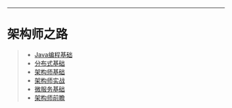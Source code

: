 ------
# 架构师之路

> * [Java编程基础](https://github.com/czbxyls/architecture-learn/blob/master/java/Java%E7%BC%96%E7%A8%8B%E5%9F%BA%E7%A1%80.md)
> * [分布式基础](https://github.com/czbxyls/architecture-learn/blob/master/distribute/%E5%88%86%E5%B8%83%E5%BC%8F%E5%9F%BA%E7%A1%80.md)
> * [架构师基础](https://github.com/czbxyls/architecture-learn/blob/master/base/%E6%9E%B6%E6%9E%84%E5%B8%88%E5%9F%BA%E7%A1%80.md)
> * [架构师实战](https://github.com/czbxyls/architecture-learn/blob/master/practice/%E6%9E%B6%E6%9E%84%E5%B8%88%E5%AE%9E%E6%88%98.md)
> * [微服务基础](https://github.com/czbxyls/architecture-learn/blob/master/microservice/%E5%BE%AE%E6%9C%8D%E5%8A%A1.md)
> * [架构师前瞻](https://github.com/czbxyls/architecture-learn/blob/master/advance/%E6%9E%B6%E6%9E%84%E5%B8%88%E5%89%8D%E7%9E%BB.md)
